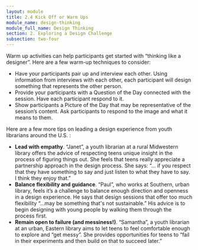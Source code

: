 ```yaml
---
layout: module
title: 2.4 Kick Off or Warm Ups
module_name: design-thinking
module_full_name: Design Thinking
section: 2. Exploring a Design Challenge
subsection: two-four
---
```


Warm up activities can help participants get started with “thinking like a designer”. Here are a few warm-up techniques to consider:  
- Have your participants pair up and interview each other. Using information from interviews with each other, each participant will design something that represents the other person.  
- Provide your participants with a Question of the Day connected with the session. Have each participant respond to it.  
- Show participants a Picture of the Day that may be representative of the session’s content. Ask participants to respond to the image and what it means to them.  

Here are a few more tips on leading a design experience from youth librarians around the U.S. :  
- **Lead with empathy**.  “Janet”, a youth librarian at a rural Midwestern library offers the advice of respecting teens unique insight in the process of figuring things out. She feels that teens really appreciate a partnership approach in the design process. She says: “... if you respect that they have something to say and just listen to what they have to say. I think they enjoy that.” 
- **Balance flexibility and guidance**. “Paul”, who works at Southern, urban library, feels it’s a challenge to balance enough direction and openness in a design experience. He says that design sessions that offer too much flexibility “...may be something that's not sustainable.” His advice is to begin designing with young people by walking them through the process first.  
- **Remain open to failure (and messiness!)**. “Samantha”, a youth librarian at an urban, Eastern library aims to let teens to feel comfortable enough to explore and “get messy”. She provides opportunities for teens to “fail in their experiments and then build on that to succeed later.”  
